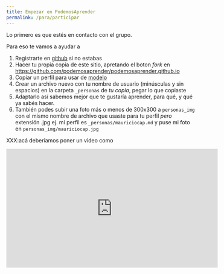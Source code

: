 ```yaml
---
title: Empezar en PodemosAprender
permalink: /para/participar
---
```


Lo primero es que estés en contacto con el grupo.

Para eso te vamos a ayudar a

1. Registrarte en [github](https://github.com) si no estabas
2. Hacer tu propia copia de este sitio, apretando el boton *fork* en https://github.com/podemosaprender/podemosaprender.github.io
3. Copiar un perfil para usar de [modelo](https://raw.githubusercontent.com/podemosaprender/podemosaprender.github.io/master/_personas/mauriciocap.md)
4. Crear un archivo nuevo con tu nombre de usuario (minúsculas y sin espacios) en la carpeta ```_personas``` de _tu copia_, pegar lo que copiaste 
5. Adaptarlo así sabemos mejor que te gustaría aprender, para qué, y qué ya sabés hacer.
6. También podes subir una foto más o menos de 300x300 a `personas_img` con el mismo nombre de archivo que usaste para tu perfil _pero_ extensión .jpg
   ej. mi perfil es `_personas/mauriciocap.md` y puse mi foto en `personas_img/mauriciocap.jpg`

XXX:acá deberíamos poner un video como 

<iframe width="560" height="315" src="https://www.youtube.com/embed/hgp2NEwusUQ" frameborder="0" allow="accelerometer; autoplay; encrypted-media; gyroscope; picture-in-picture" allowfullscreen></iframe>
